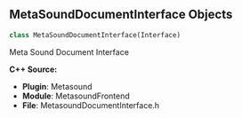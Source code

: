## MetaSoundDocumentInterface Objects

```python
class MetaSoundDocumentInterface(Interface)
```

Meta Sound Document Interface

**C++ Source:**

- **Plugin**: Metasound
- **Module**: MetasoundFrontend
- **File**: MetasoundDocumentInterface.h

<a id="unreal.MetasoundParameterPack"></a>